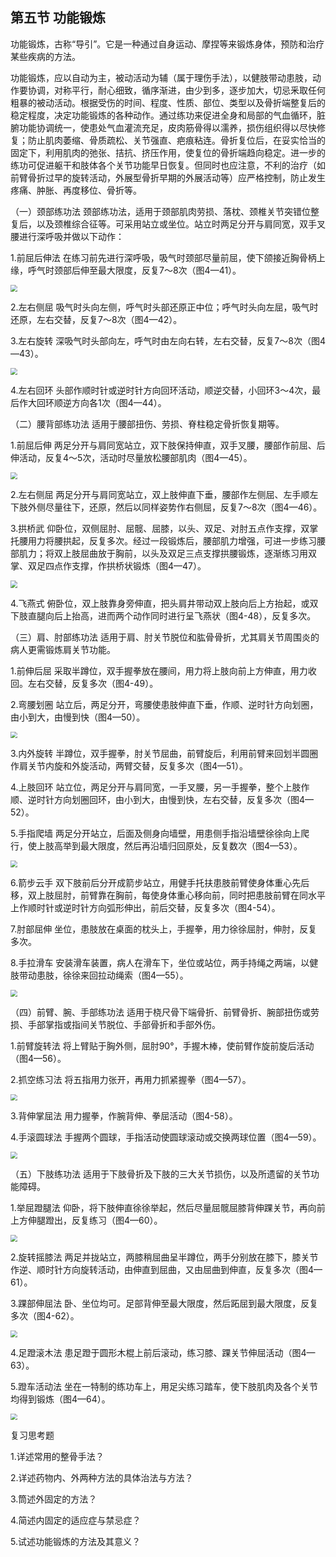 ## 第五节 功能锻炼

功能锻炼，古称“导引”。它是一种通过自身运动、摩捏等来锻炼身体，预防和治疗某些疾病的方法。

功能锻炼，应以自动为主，被动活动为辅（属于理伤手法），以健肢带动患肢，动作要协调，对称平行，耐心细致，循序渐进，由少到多，逐步加大，切忌釆取任何粗暴的被动活动。根据受伤的时间、程度、性质、部位、类型以及骨折端整复后的稳定程度，决定功能锻炼的各种动作。通过练功来促进全身和局部的气血循环，脏腑功能协调统一，使患处气血灌流充足，皮肉筋骨得以濡养，损伤组织得以尽快修复；防止肌肉萎缩、骨质疏松、关节强直、疤痕粘连。骨折复位后，在妥实恰当的固定下，利用肌肉的弛张、拮抗、挤压作用，使复位的骨折端趋向稳定。进一步的练功可促进躯干和肢体各个关节功能早日恢复。但同时也应注意，不利的治疗（如前臂骨折过早的旋转活动，外展型骨折早期的外展活动等）应严格控制，防止发生疼痛、肿胀、再度移位、骨折等。

（一）颈部练功法 颈部练功法，适用于颈部肌肉劳损、落枕、颈椎关节突错位整复后，以及颈椎综合征等。可采用站立或坐位。站立时两足分开与肩同宽，双手叉腰进行深呼吸并做以下动作：

1.前屈后伸法 在练习前先进行深呼吸，吸气时颈部尽量前屈，使下颌接近胸骨柄上缘，呼气时颈部后伸至最大限度，反复7〜8次（图4—41）。

<img src="img\4-41.jpg" style="zoom:70%;" />

2.左右侧屈 吸气时头向左侧，呼气时头部还原正中位；呼气时头向左屈，吸气时还原，左右交替，反复7〜8次（图4—42）。

3.左右旋转 深吸气时头部向左，呼气时由左向右转，左右交替，反复7〜8次（图4—43）。

<img src="img\4-42、4-43、4-44.jpg" style="zoom:70%;" />

4.左右回环 头部作顺时针或逆时针方向回环活动，顺逆交替，小回环3〜4次，最后作大回环顺逆方向各1次（图4—44）。

（二）腰背部练功法 适用于腰部扭伤、劳损、脊柱稳定骨折恢复期等。

1.前屈后伸 两足分开与肩同宽站立，双下肢保持伸直，双手叉腰，腰部作前屈、后伸活动，反复4〜5次，活动时尽量放松腰部肌肉（图4—45）。

<img src="img\4-45、4-46.jpg" style="zoom:70%;" />

2.左右侧屈 两足分开与肩同宽站立，双上肢伸直下垂，腰部作左侧屈、左手顺左下肢外侧尽量往下，还原，然后以同样姿势作右侧屈，反复7〜8次（图4—46）。

3.拱桥武 仰卧位，双侧屈肘、屈髋、屈膝，以头、双足、对肘五点作支撑，双掌托腰用力将腰拱起，反复多次。经过一段锻炼后，腰部肌力增强，可进一步练习腰部肌力；将双上肢屈曲放于胸前，以头及双足三点支撑拱腰锻炼，逐渐练习用双掌、双足四点作支撑，作拱桥状锻炼（图4—47）。

<img src="img\4-47、4-48.jpg" style="zoom:70%;" />

4.飞燕式 俯卧位，双上肢靠身旁伸直，把头肩井带动双上肢向后上方抬起，或双下肢直腿向后上抬高，进而两个动作同时进行呈飞燕状（图4-48），反复多次。

（三）肩、肘部练功法 适用于肩、肘关节脱位和肱骨骨折，尤其肩关节周围炎的病人更需锻炼肩关节功能。

1.前伸后屈 采取半蹲位，双手握拳放在腰间，用力将上肢向前上方伸直，用力收回。左右交替，反复多次（图4-49）。

2.弯腰划圈 站立后，两足分开，弯腰使患肢伸直下垂，作顺、逆时针方向划圈，由小到大，由慢到快（图4—50）。

<img src="img\4-49、4-50、4-51.jpg" style="zoom:67%;" />

3.内外旋转 半蹲位，双手握拳，肘关节屈曲，前臂旋后，利用前臂来回划半圆圈作肩关节内旋和外旋活动，两臂交替，反复多次（图4—51）。

4.上肢回环 站立位，两足分开与肩同宽，一手叉腰，另一手握拳，整个上肢作顺、逆时针方向划圈回环，由小到大，由慢到快，左右交替，反复多次（图4—52）。

5.手指爬墙 两足分开站立，后面及侧身向墙壁，用患侧手指沿墙壁徐徐向上爬行，使上肢高举到最大限度，然后再沿墙归回原处，反复数次（图4—53）。

<img src="img\4-52、4-53、4-54.jpg" style="zoom:67%;" />

6.箭步云手 双下肢前后分开成箭步站立，用健手托扶患肢前臂使身体重心先后移，双上肢屈肘，前臂靠在胸前，每使身体重心移向前，同时把患肢前臂在同水平上作顺时针或逆时针方向弧形伸出，前后交替，反复多次（图4-54）。

7.肘部屈伸 坐位，患肢放在桌面的枕头上，手握拳，用力徐徐屈肘，伸肘，反复多次。

8.手拉滑车 安装滑车装置，病人在滑车下，坐位或站位，两手持绳之两端，以健肢带动患肢，徐徐来回拉动绳索（图4—55）。

<img src="img\4-55.jpg" style="zoom:67%;" />

（四）前臂、腕、手部练功法 适用于桡尺骨下端骨折、前臂骨折、腕部扭伤或劳损、手部掌指或指间关节脱位、手部骨折和手部外伤。

1.前臂旋转法 将上臂贴于胸外侧，屈肘90°，手握木棒，使前臂作旋前旋后活动（图4—56）。

2.抓空练习法 将五指用力张开，再用力抓紧握拳（图4—57）。

<img src="img\4-56、4-57、4-58.jpg" style="zoom:67%;" />

3.背伸掌屈法 用力握拳，作腕背伸、拳屈活动（图4-58）。

4.手滚圆球法 手握两个圆球，手指活动使圆球滚动或交换两球位置（图4—59）。

<img src="img\4-59.jpg" style="zoom:67%;" />

（五）下肢练功法 适用于下肢骨折及下肢的三大关节损伤，以及所遗留的关节功能障碍。

1.举屈蹬腿法 仰卧，将下肢伸直徐徐举起，然后尽量屈髋屈膝背伸踝关节，再向前上方伸腿蹬出，反复练习（图4—60）。

<img src="img\4-60.jpg" style="zoom:67%;" />

2.旋转摇膝法 两足并拢站立，两膝稍屈曲呈半蹲位，两手分别放在膝下，膝关节作逆、顺时针方向旋转活动，由伸直到屈曲，又由屈曲到伸直，反复多次（图4—61）。

3.踝部伸屈法 卧、坐位均可。足部背伸至最大限度，然后跖屈到最大限度，反复多次（图4-62）。

<img src="img\4-61、4-62、4-63.jpg" style="zoom:67%;" />

4.足蹬滚木法 患足蹬于圆形木棍上前后滚动，练习膝、踝关节伸屈活动（图4—63）。

5.蹬车活动法 坐在一特制的练功车上，用足尖练习踏车，使下肢肌肉及各个关节均得到锻炼（图4—64）。

<img src="img\4-64.jpg" style="zoom:67%;" />

复习思考题

1.详述常用的整骨手法？

2.详述药物内、外两种方法的具体治法与方法？

3.筒述外固定的方法？

4.简述内固定的适应症与禁忌症？

5.试述功能锻炼的方法及其意义？